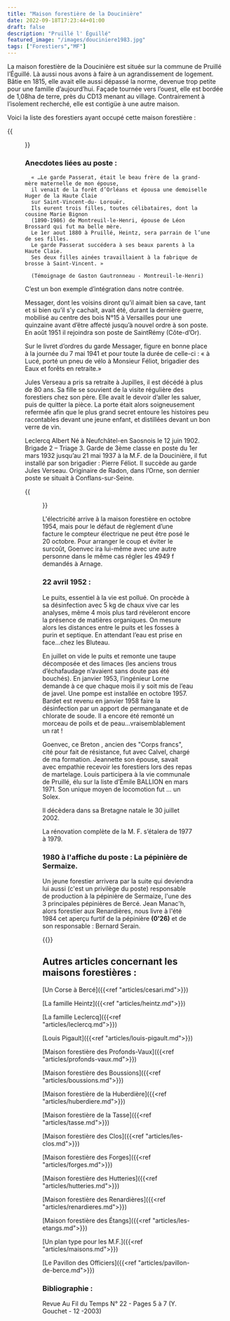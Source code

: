 ```yaml
---
title: "Maison forestière de la Doucinière"
date: 2022-09-18T17:23:44+01:00
draft: false
description: "Pruillé l' Éguillé"
featured_image: "/images/douciniere1983.jpg"
tags: ["Forestiers","MF"]
---
```


La maison forestière de la Doucinière est située sur la commune de Pruillé l’Éguillé.
Là aussi nous avons à faire à un agrandissement de logement.
Bâtie en 1815, elle avait elle aussi dépassé la norme, 
devenue trop petite pour une famille d’aujourd’hui.
Façade tournée vers l’ouest, elle est bordée de 1,08ha de terre,
près du CD13 menant au village. Contrairement à l’isolement recherché, 
elle est contigüe à une autre maison. 

Voici la liste des forestiers ayant occupé cette maison forestière : 

{{<figure src="/images/articles/douciniere.jpg" title="Forestiers de la Doucinière">}}

 ### Anecdotes liées au poste :
  
      « …Le garde Passerat, était le beau frère de la grand-mère maternelle de mon épouse, 
      il venait de la forêt d’Orléans et épousa une demoiselle Huger de la Haute Claie 
      sur Saint-Vincent-du- Lorouër. 
      Ils eurent trois filles, toutes célibataires, dont la cousine Marie Bignon
      (1890-1986) de Montreuil-le-Henri, épouse de Léon Brossard qui fut ma belle mère. 
      Le 1er aout 1880 à Pruillé, Heintz, sera parrain de l’une de ses filles.
      Le garde Passerat succédera à ses beaux parents à la Haute Claie. 
      Ses deux filles ainées travaillaient à la fabrique de brosse à Saint-Vincent. »
 
      (Témoignage de Gaston Gautronneau - Montreuil-le-Henri) 
 
C’est un bon exemple d’intégration dans notre contrée.
  

Messager, dont les voisins diront qu’il aimait bien sa cave, tant et si bien qu’il s’y cachait, 
  avait été, durant la dernière guerre, mobilisé au centre des bois N°15 à Versailles pour une 
  quinzaine avant d’être affecté jusqu’à nouvel ordre à son poste.
 En août 1951 il rejoindra son poste de SaintRémy (Côte-d’Or). 
 
Sur le livret d’ordres du garde Messager, figure en bonne place à la journée 
  du 7 mai 1941 et pour toute la durée de celle-ci :
  « à Lucé, porté un pneu de vélo à Monsieur Féliot, brigadier des Eaux et forêts en retraite.» 
  
  Jules Verseau a pris sa retraite à Jupilles, il est décédé à plus de 80 ans. 
  Sa fille se souvient de la visite régulière des forestiers chez son père. 
  Elle avait le devoir d’aller les saluer, puis de quitter la pièce. 
  La porte était alors soigneusement refermée afin que le plus grand secret 
  entoure les histoires peu racontables devant une jeune enfant, et distillées 
  devant un bon verre de vin. 
 
Leclercq Albert Né à Neufchâtel-en Saosnois le 12 juin 1902. Brigade 2 – Triage 3. 
 Garde de 3ème classe en poste du 1er mars 1932 jusqu’au 21 mai 1937 à la M.F. de la Doucinière,
 il fut installé par son brigadier : Pierre Féliot. Il succède au garde Jules Verseau. 
 Originaire de Radon, dans l’Orne, son dernier poste se situait à Conflans-sur-Seine. 
 
 {{<figure src="/images/articles/albertleclercq1960.jpg" title="Albert Leclercq en 1960">}}
  
  
L'électricité arrive à la maison forestière en octobre 1954,
  mais pour le défaut de règlement d’une facture le compteur électrique ne peut être posé le 20 octobre. 
  Pour arranger le coup et éviter le surcoût, Goenvec ira lui-même avec une autre personne dans le même
  cas régler les 4949 f demandés à Arnage.
  
### 22 avril 1952 : 
 
 Le puits, essentiel à la vie est pollué.
  On procède à sa désinfection avec 5 kg de chaux vive car les analyses,
  même 4 mois plus tard révèleront encore la présence de matières organiques. 
  On mesure alors les distances entre le puits et les fosses à purin et septique. 
  En attendant l’eau est prise en face...chez les Bluteau.
  
  En juillet on vide le puits et remonte une taupe décomposée et des limaces
  (les anciens trous d’échafaudage n’avaient sans doute pas été bouchés).
  En janvier 1953, l’ingénieur Lorne demande à ce que chaque mois il y soit mis de l’eau de javel.
  Une pompe est installée en octobre 1957. Bardet est revenu en janvier 1958 
  faire la désinfection par un apport de permanganate et de chlorate de soude. 
  Il a encore été remonté un morceau de poils et de peau...vraisemblablement un rat ! 
  
Goenvec, ce Breton , ancien des "Corps francs", cité pour fait de résistance, fut avec Calvel, chargé de ma formation.
Jeannette son épouse, savait avec empathie recevoir les forestiers lors des repas de martelage. 
Louis participera à la vie communale de Pruillé, élu sur la liste d’Émile BALLION en mars 1971.
Son unique moyen de locomotion fut … un Solex. 

Il décèdera dans sa Bretagne natale le 30 juillet 2002.
  
La rénovation complète de la M. F. s’étalera de 1977 à 1979.

### 1980 à l'affiche du poste : La pépinière de Sermaize.

Un jeune forestier arrivera par la suite qui deviendra lui aussi (c'est un privilège du poste) 
responsable de production à la pépinière de Sermaize, l'une des 3 principales pépinières de Bercé.
Jean Manac'h, alors forestier aux Renardières, nous livre à l'été 1984 cet aperçu furtif de
la pépinière **(0'26)** et de son responsable : Bernard Serain.


{{<youtube id="7oj5tcD6KN0">}}


## Autres articles concernant les maisons forestières : ## 

[Un Corse à Bercé]({{<ref "articles/cesari.md">}})
    
[La famille Heintz]({{<ref "articles/heintz.md">}})

[La famille Leclercq]({{<ref "articles/leclercq.md">}})

[Louis Pigault]({{<ref "articles/louis-pigault.md">}})

[Maison forestière des Profonds-Vaux]({{<ref "articles/profonds-vaux.md">}})

[Maison forestière des Boussions]({{<ref "articles/boussions.md">}})

[Maison forestière de la Huberdière]({{<ref "articles/huberdiere.md">}})

[Maison forestière de la Tasse]({{<ref "articles/tasse.md">}})

[Maison forestière des Clos]({{<ref "articles/les-clos.md">}})

[Maison forestière des Forges]({{<ref "articles/forges.md">}})

[Maison forestière des Hutteries]({{<ref "articles/hutteries.md">}})

[Maison forestière des Renardières]({{<ref "articles/renardieres.md">}})

[Maison forestière des Étangs]({{<ref "articles/les-etangs.md">}})

[Un plan type pour les M.F.]({{<ref "articles/maisons.md">}})

[Le Pavillon des Officiers]({{<ref "articles/pavillon-de-berce.md">}})

### Bibliographie : 

Revue Au Fil du Temps N° 22 - Pages 5 à  7 (Y. Gouchet - 12 -2003)
